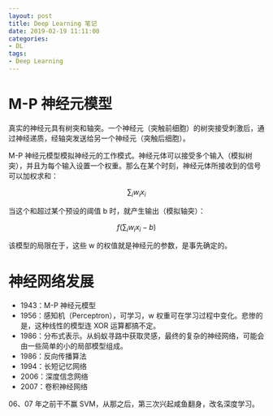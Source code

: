 ```yaml
---
layout: post
title: Deep Learning 笔记
date: 2019-02-19 11:11:00
categories: 
- DL
tags:
- Deep Learning
---
```


# M-P 神经元模型

真实的神经元具有树突和轴突。一个神经元（突触前细胞）的树突接受刺激后，通过神经递质，经轴突发送给另一个神经元（突触后细胞）。

M-P 神经元模型模拟神经元的工作模式。神经元体可以接受多个输入（模拟树突），并且为每个输入设置一个权重。那么在某个时刻，神经元体所接收到的信号可以加权求和：

$$\sum_iw_ix_i$$

当这个和超过某个预设的阈值 b 时，就产生输出（模拟轴突）：

$$f(\sum_iw_ix_i-b)$$

该模型的局限在于，这些 w 的权值就是神经元的参数，是事先确定的。

# 神经网络发展

* 1943：M-P 神经元模型
* 1956：感知机（Perceptron），可学习，w 权重可在学习过程中变化。悲惨的是，这种线性的模型连 XOR 运算都搞不定。
* 1986：分布式表示。从蚂蚁寻路中获取灵感，最终的复杂的神经网络，可能会由一些简单的小的局部模型组成。
* 1986：反向传播算法
* 1994：长短记忆网络
* 2006：深度信念网络
* 2007：卷积神经网络

06、07 年之前干不赢 SVM，从那之后，第三次兴起咸鱼翻身，改名深度学习。